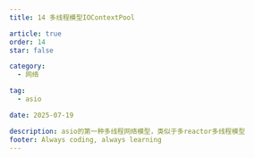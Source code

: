 ```yaml
---
title: 14 多线程模型IOContextPool

article: true
order: 14
star: false

category:
  - 网络

tag:
  - asio

date: 2025-07-19

description: asio的第一种多线程网络模型，类似于多reactor多线程模型
footer: Always coding, always learning
---
```


<!-- more -->
